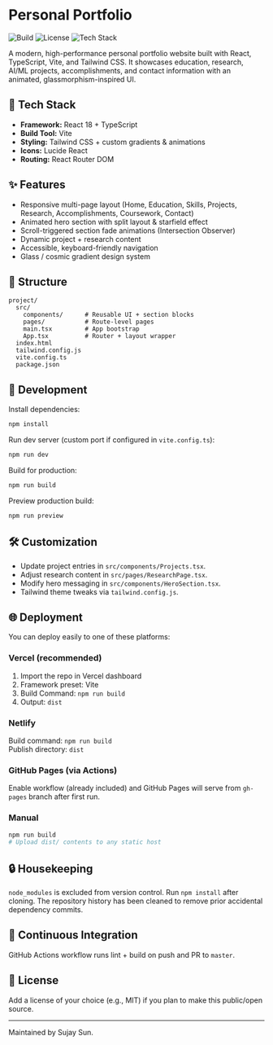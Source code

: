 # Personal Portfolio

![Build](https://img.shields.io/github/actions/workflow/status/sujaysun101/Personal-Portfolio/ci.yml?branch=master&label=build)
![License](https://img.shields.io/github/license/sujaysun101/Personal-Portfolio)
![Tech Stack](https://img.shields.io/badge/stack-React%20|%20TypeScript%20|%20Vite%20|%20Tailwind-blue)

A modern, high-performance personal portfolio website built with React, TypeScript, Vite, and Tailwind CSS. It showcases education, research, AI/ML projects, accomplishments, and contact information with an animated, glassmorphism-inspired UI.

## 🚀 Tech Stack
- **Framework:** React 18 + TypeScript
- **Build Tool:** Vite
- **Styling:** Tailwind CSS + custom gradients & animations
- **Icons:** Lucide React
- **Routing:** React Router DOM

## ✨ Features
- Responsive multi-page layout (Home, Education, Skills, Projects, Research, Accomplishments, Coursework, Contact)
- Animated hero section with split layout & starfield effect
- Scroll-triggered section fade animations (Intersection Observer)
- Dynamic project + research content
- Accessible, keyboard-friendly navigation
- Glass / cosmic gradient design system

## 📂 Structure
```
project/
  src/
    components/      # Reusable UI + section blocks
    pages/           # Route-level pages
    main.tsx         # App bootstrap
    App.tsx          # Router + layout wrapper
  index.html
  tailwind.config.js
  vite.config.ts
  package.json
```

## 🧪 Development
Install dependencies:
```powershell
npm install
```
Run dev server (custom port if configured in `vite.config.ts`):
```powershell
npm run dev
```
Build for production:
```powershell
npm run build
```
Preview production build:
```powershell
npm run preview
```

## 🛠 Customization
- Update project entries in `src/components/Projects.tsx`.
- Adjust research content in `src/pages/ResearchPage.tsx`.
- Modify hero messaging in `src/components/HeroSection.tsx`.
- Tailwind theme tweaks via `tailwind.config.js`.

## 🌐 Deployment
You can deploy easily to one of these platforms:

### Vercel (recommended)
1. Import the repo in Vercel dashboard
2. Framework preset: Vite
3. Build Command: `npm run build`
4. Output: `dist`

### Netlify
Build command: `npm run build`  
Publish directory: `dist`

### GitHub Pages (via Actions)
Enable workflow (already included) and GitHub Pages will serve from `gh-pages` branch after first run.

### Manual
```powershell
npm run build
# Upload dist/ contents to any static host
```

## 🔒 Housekeeping
`node_modules` is excluded from version control. Run `npm install` after cloning. The repository history has been cleaned to remove prior accidental dependency commits.

## 🧷 Continuous Integration
GitHub Actions workflow runs lint + build on push and PR to `master`.

## 📝 License
Add a license of your choice (e.g., MIT) if you plan to make this public/open source.

---
Maintained by Sujay Sun.
